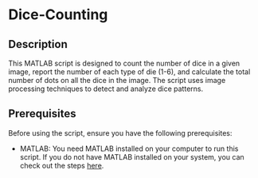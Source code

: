 # Dice-Counting

## Description

This MATLAB script is designed to count the number of dice in a given image, report the number of each type of die (1-6), and calculate the total number of dots on all the dice in the image. The script uses image processing techniques to detect and analyze dice patterns.

## Prerequisites

Before using the script, ensure you have the following prerequisites:

* MATLAB: You need MATLAB installed on your computer to run this script.
If you do not have MATLAB installed on your system, you can check out the steps <a href="https://www.mathworks.com/products/matlab.html?s_tid=hp_products_matlab">here</a>.



